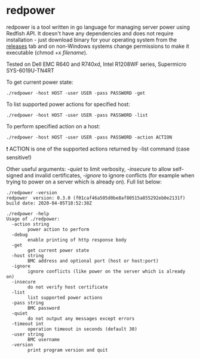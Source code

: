 # redpower
redpower is a tool written in go language for managing server power using Redfish API. It doesn't have any dependencies and does not require installation - just download binary for your operating system from the [releases](https://github.com/krisiasty/redpower/releases) tab and on non-Windows systems change permissions to make it executable (chmod +x *filename*). 

Tested on Dell EMC R640 and R740xd, Intel R1208WF series, Supermicro SYS-6019U-TN4RT

To get current power state:
```
./redpower -host HOST -user USER -pass PASSWORD -get
```

To list supported power actions for specified host:
```
./redpower -host HOST -user USER -pass PASSWORD -list
```

To perform specified action on a host:
```
./redpower -host HOST -user USER -pass PASSWORD -action ACTION
```
:exclamation: ACTION is one of the supported actions returned by -list command (case sensitive!)


Other useful arguments: *-quiet* to limit verbosity, *-insecure* to allow self-signed and invalid certificates, *-ignore* to ignore conflicts (for example when trying to power on a server which is already on). Full list below:

```
./redpower -version
redpower  version: 0.3.0 (f01caf46a505d0be8af80515a855292eb0e2131f) build date: 2020-04-05T18:52:38Z

./redpower -help   
Usage of ./redpower:
  -action string
        power action to perform
  -debug
        enable printing of http response body
  -get
        get current power state
  -host string
        BMC address and optional port (host or host:port)
  -ignore
        ignore conflicts (like power on the server which is already on)
  -insecure
        do not verify host certificate
  -list
        list supported power actions
  -pass string
        BMC password
  -quiet
        do not output any messages except errors
  -timeout int
        operation timeout in seconds (default 30)
  -user string
        BMC username
  -version
        print program version and quit
 ```       

